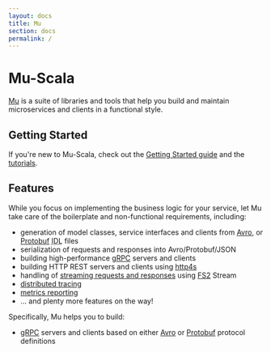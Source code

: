 ```yaml
---
layout: docs
title: Mu
section: docs
permalink: /
---
```


# Mu-Scala

[Mu] is a suite of libraries and tools that help you build and maintain
microservices and clients in a functional style.

## Getting Started

If you're new to Mu-Scala, check out the [Getting Started
guide](getting-started) and the [tutorials](tutorials).

## Features

While you focus on implementing the business logic for your service, let Mu take
care of the boilerplate and non-functional requirements, including:

* generation of model classes, service interfaces and clients from [Avro],
  or [Protobuf] <abbr title="Interface definition language">IDL</abbr>
  files
* serialization of requests and responses into Avro/Protobuf/JSON
* building high-performance [gRPC] servers and clients
* building HTTP REST servers and clients using [http4s]
* handling of [streaming requests and responses](guides/grpc-streaming) using [FS2] Stream
* [distributed tracing](guides/distributed-tracing)
* [metrics reporting](guides/metrics-reporting)
* ... and plenty more features on the way!

Specifically, Mu helps you to build:

* [gRPC] servers and clients based on either [Avro] or [Protobuf] protocol
  definitions

[Avro]: https://avro.apache.org/
[FS2]: https://github.com/functional-streams-for-scala/fs2
[gRPC]: https://grpc.io/
[http4s]: https://http4s.org/
[Mu]: https://github.com/higherkindness/mu-scala
[Protobuf]: https://developers.google.com/protocol-buffers
